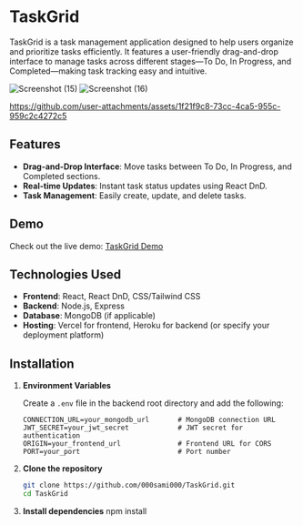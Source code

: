 # TaskGrid

TaskGrid is a task management application designed to help users organize and prioritize tasks efficiently.
It features a user-friendly drag-and-drop interface to manage tasks across different stages—To Do, In Progress, and Completed—making task tracking easy and intuitive.

![Screenshot (15)](https://github.com/user-attachments/assets/2e231a68-9250-4a1f-a308-330b07770594)
![Screenshot (16)](https://github.com/user-attachments/assets/c5c9aab3-aee3-4f3d-99df-e9c26bf18530)


https://github.com/user-attachments/assets/1f21f9c8-73cc-4ca5-955c-959c2c4272c5




## Features

- **Drag-and-Drop Interface**: Move tasks between To Do, In Progress, and Completed sections.
- **Real-time Updates**: Instant task status updates using React DnD.
- **Task Management**: Easily create, update, and delete tasks.

## Demo

Check out the live demo: [TaskGrid Demo](https://task-grid-giwo.vercel.app/) 

## Technologies Used

- **Frontend**: React, React DnD, CSS/Tailwind CSS
- **Backend**: Node.js, Express
- **Database**: MongoDB (if applicable)
- **Hosting**: Vercel for frontend, Heroku for backend (or specify your deployment platform)

## Installation
1. **Environment Variables**

   Create a `.env` file in the backend root directory and add the following:

   ```plaintext
   CONNECTION_URL=your_mongodb_url       # MongoDB connection URL
   JWT_SECRET=your_jwt_secret            # JWT secret for authentication
   ORIGIN=your_frontend_url              # Frontend URL for CORS
   PORT=your_port                        # Port number
2. **Clone the repository**

   ```bash
   git clone https://github.com/000sami000/TaskGrid.git
   cd TaskGrid
3. **Install dependencies**
   npm install
